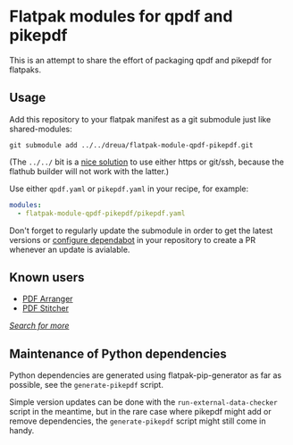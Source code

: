 # Flatpak modules for qpdf and pikepdf

This is an attempt to share the effort of packaging qpdf and pikepdf for flatpaks.

## Usage

Add this repository to your flatpak manifest as a git submodule just like shared-modules:

```
git submodule add ../../dreua/flatpak-module-qpdf-pikepdf.git
```

(The `../../` bit is a [nice solution](https://stackoverflow.com/a/44630028/4529404) to use either https or git/ssh, because the flathub builder will not work with the latter.)


Use either `qpdf.yaml` or `pikepdf.yaml` in your recipe, for example:

```yaml
modules:
  - flatpak-module-qpdf-pikepdf/pikepdf.yaml
```

Don't forget to regularly update the submodule in order to get the latest versions or 
[configure dependabot](https://github.com/flathub/com.github.jeromerobert.pdfarranger/blob/master/.github/dependabot.yml) 
in your repository to create a PR whenever an update is avialable.

## Known users

- [PDF Arranger](https://github.com/flathub/com.github.jeromerobert.pdfarranger)
- [PDF Stitcher](https://github.com/flathub/org.pdfstitcher.pdfstitcher)


*[Search for more](https://github.com/search?q=flatpak-module-qpdf-pikepdf&type=code)*

## Maintenance of Python dependencies

Python dependencies are generated using flatpak-pip-generator as far as possible, see the
`generate-pikepdf` script.

Simple version updates can be done with the `run-external-data-checker` script in the meantime, but in the rare case where pikepdf might add or remove dependencies, the `generate-pikepdf` script might still come in handy.
